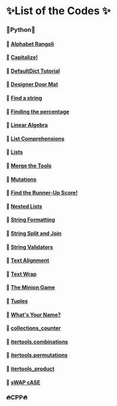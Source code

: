 # :sparkles:List of the Codes :sparkles:
### :rocket:Python:rocket:
#### :pushpin: [Alphabet Rangoli](https://www.hackerrank.com/challenges/alphabet-rangoli/problem)
#### :pushpin: [Capitalize!](https://www.hackerrank.com/challenges/capitalize/problem)
#### :pushpin: [DefaultDict Tutorial](https://www.hackerrank.com/challenges/defaultdict-tutorial/problem)
#### :pushpin: [Designer Door Mat](https://www.hackerrank.com/challenges/designer-door-mat/problem)
#### :pushpin: [Find a string](https://www.hackerrank.com/challenges/find-a-string/problem)
#### :pushpin: [Finding the percentage](https://www.hackerrank.com/challenges/finding-the-percentage/problem)
#### :pushpin: [Linear Algebra](https://www.hackerrank.com/challenges/np-linear-algebra/problem)
#### :pushpin: [List Comprehensions](https://www.hackerrank.com/challenges/list-comprehensions/problem)
#### :pushpin: [Lists](https://www.hackerrank.com/challenges/python-lists/problem)
#### :pushpin: [Merge the Tools](https://www.hackerrank.com/challenges/merge-the-tools/problem)
#### :pushpin: [Mutations](https://www.hackerrank.com/challenges/python-mutations/problem)
#### :pushpin: [Find the Runner-Up Score!](https://www.hackerrank.com/challenges/find-second-maximum-number-in-a-list/problem)
#### :pushpin: [Nested Lists](https://www.hackerrank.com/challenges/nested-list/problem)
#### :pushpin: [String Formatting](https://www.hackerrank.com/challenges/python-string-formatting/problem)
#### :pushpin: [String Split and Join](https://www.hackerrank.com/challenges/python-string-split-and-join/problem)
#### :pushpin: [String Validators](https://www.hackerrank.com/challenges/string-validators/problem)
#### :pushpin: [Text Alignment](https://www.hackerrank.com/challenges/text-alignment/problem)
#### :pushpin: [Text Wrap](https://www.hackerrank.com/challenges/text-wrap/problem)
#### :pushpin: [The Minion Game](https://www.hackerrank.com/challenges/the-minion-game/problem)
#### :pushpin: [Tuples](https://www.hackerrank.com/challenges/python-tuples/problem)
#### :pushpin: [What's Your Name?](https://www.hackerrank.com/challenges/whats-your-name/problem)
#### :pushpin: [collections_counter](https://www.hackerrank.com/challenges/collections-counter/problem)
#### :pushpin: [itertools.combinations](https://www.hackerrank.com/challenges/itertools-combinations/problem)
#### :pushpin: [itertools.permutations](https://www.hackerrank.com/challenges/itertools-permutations/problem)
#### :pushpin: [itertools_product](https://www.hackerrank.com/challenges/itertools-product/problem)
#### :pushpin: [sWAP cASE](https://www.hackerrank.com/challenges/itertools-product/problem)
### :fire:CPP:fire:
